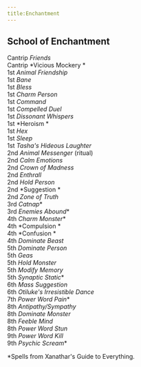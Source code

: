```yaml
---
title:Enchantment
---
```


## School of Enchantment

Cantrip *Friends*<br/> 
Cantrip *Vicious Mockery *<br/> 
1st *Animal Friendship*<br/> 
1st *Bane*<br/> 
1st *Bless*<br/> 
1st *Charm Person*<br/> 
1st *Command*<br/> 
1st *Compelled Duel*<br/> 
1st *Dissonant Whispers*<br/> 
1st *Heroism *<br/> 
1st *Hex*<br/> 
1st *Sleep*<br/> 
1st *Tasha's Hideous Laughter*<br/> 
2nd *Animal Messenger* (ritual)<br/> 
2nd *Calm Emotions*<br/> 
2nd *Crown of Madness*<br/> 
2nd *Enthrall*<br/> 
2nd *Hold Person*<br/> 
2nd *Suggestion *<br/> 
2nd *Zone of Truth*<br/> 
3rd *Catnap*\*<br/>
3rd *Enemies Abound*\*<br/>
4th *Charm Monster*\*<br/>
4th *Compulsion *<br/> 
4th *Confusion *<br/> 
4th *Dominate Beast*<br/> 
5th *Dominate Person*<br/> 
5th *Geas*<br/>
5th *Hold Monster*<br/> 
5th *Modify Memory*<br/> 
5th *Synaptic Static*\*<br/>
6th *Mass Suggestion*<br/> 
6th *Otiluke's Irresistible Dance*<br/> 
7th *Power Word Pain*\*<br/>
8th *Antipathy/Sympathy*<br/> 
8th *Dominate Monster*<br/> 
8th *Feeble Mind*<br/> 
8th *Power Word Stun*<br/> 
9th *Power Word Kill*<br/> 
9th *Psychic Scream*\*<br/>

\*Spells from Xanathar's Guide to Everything. 
